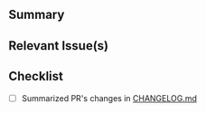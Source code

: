 <!-- Thanks for contributing to prefect-soda-core! 🎉-->

## Summary
<!-- A brief summary explaining the purpose of this PR -->

## Relevant Issue(s)
<!-- If this PR addresses any open issues, please let us know which one here -->

## Checklist
- [ ] Summarized PR's changes in [CHANGELOG.md](https://github.com/sodadata/prefect-soda-core/blob/main/CHANGELOG.md)
